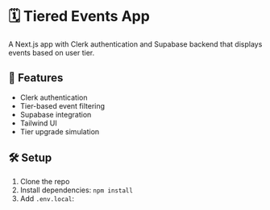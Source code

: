 # 🗓️ Tiered Events App

A Next.js app with Clerk authentication and Supabase backend that displays events based on user tier.

## 🚀 Features

- Clerk authentication
- Tier-based event filtering
- Supabase integration
- Tailwind UI
- Tier upgrade simulation

## 🛠️ Setup

1. Clone the repo
2. Install dependencies: `npm install`
3. Add `.env.local`:
